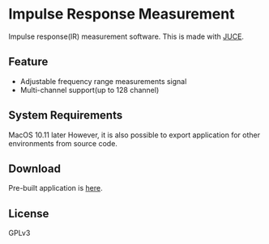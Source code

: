 # Impulse Response Measurement
Impulse response(IR) measurement software.
This is made with [JUCE](https://github.com/WeAreROLI/JUCE).  

## Feature
- Adjustable frequency range measurements signal
- Multi-channel support(up to 128 channel)  

## System Requirements
MacOS 10.11 later
However, it is also possible to export application for other environments from source code.  

## Download
Pre-built application is [here](https://github.com/AkiyukiOkayasu/ImpulseResponseMeasurement/releases).  

## License
GPLv3  
